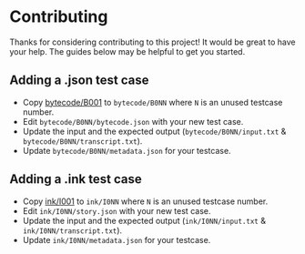 # Contributing 

Thanks for considering contributing to this project!
It would be great to have your help.
The guides below may be helpful to get you started.

## Adding a .json test case
- Copy [bytecode/B001](bytecode/B001) to `bytecode/B0NN` where `N` is an unused testcase number.
- Edit `bytecode/B0NN/bytecode.json` with your new test case.
- Update the input and the expected output (`bytecode/B0NN/input.txt` & `bytecode/B0NN/transcript.txt`).
- Update `bytecode/B0NN/metadata.json` for your testcase.

## Adding a .ink test case
- Copy [ink/I001](ink/I001) to `ink/I0NN` where `N` is an unused testcase number.
- Edit `ink/I0NN/story.json` with your new test case.
- Update the input and the expected output (`ink/I0NN/input.txt` & `ink/I0NN/transcript.txt`).
- Update `ink/I0NN/metadata.json` for your testcase.
